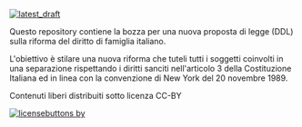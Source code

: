 [![latest_draft](https://img.shields.io/badge/-Scarica%20l'ultima%20bozza%20del%20DDL-green)](https://github.com/dirittodifamiglia/propostaddl/releases/latest/download/ddl.pdf)

Questo repository contiene la bozza per una nuova proposta di legge (DDL) sulla riforma del diritto di famiglia italiano.


L'obiettivo è stilare una nuova riforma che tuteli tutti i soggetti coinvolti in una separazione rispettando i diritti sanciti nell'articolo 3 della Costituzione Italiana ed in linea con la convenzione di New York del 20 novembre 1989.

Contenuti liberi distribuiti sotto licenza CC-BY

[![licensebuttons by](https://licensebuttons.net/l/by/3.0/88x31.png)](https://creativecommons.org/licenses/by/4.0)